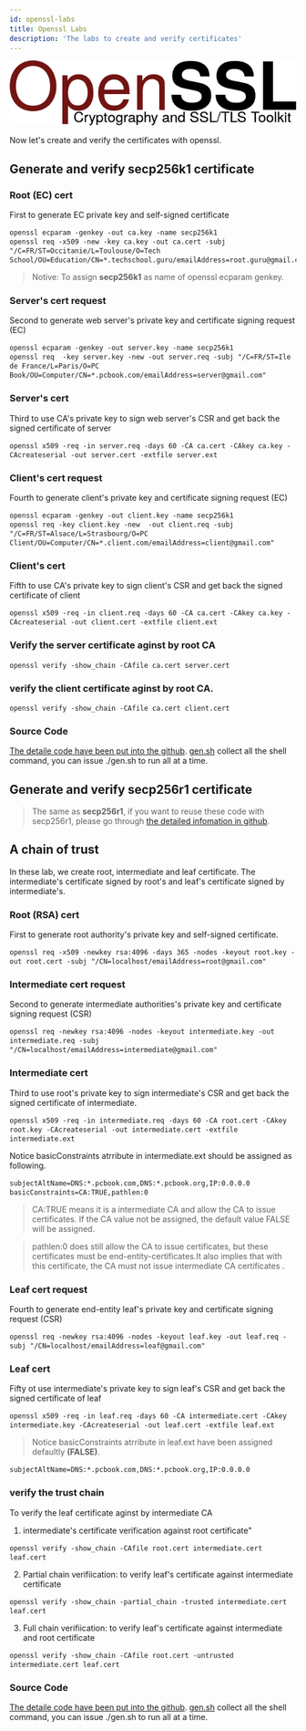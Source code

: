 ```yaml
---
id: openssl-labs
title: Openssl Labs
description: 'The labs to create and verify certificates'
---
```


![openssl](/docs/assets/Security/openssl.png)


Now let's create and verify the certificates with openssl.

## Generate and verify secp256k1 certificate

### Root (EC) cert
First to generate EC private key and self-signed certificate

```
openssl ecparam -genkey -out ca.key -name secp256k1 
openssl req -x509 -new -key ca.key -out ca.cert -subj "/C=FR/ST=Occitanie/L=Toulouse/O=Tech School/OU=Education/CN=*.techschool.guru/emailAddress=root.guru@gmail.com"
```

> Notive: To assign **secp256k1** as name of openssl ecparam genkey.

### Server's cert request 
Second to generate web server's private key and certificate signing request (EC)

```
openssl ecparam -genkey -out server.key -name secp256k1 
openssl req  -key server.key -new -out server.req -subj "/C=FR/ST=Ile de France/L=Paris/O=PC Book/OU=Computer/CN=*.pcbook.com/emailAddress=server@gmail.com"
```

### Server's cert
Third to use CA's private key to sign web server's CSR and get back the signed certificate of server
```
openssl x509 -req -in server.req -days 60 -CA ca.cert -CAkey ca.key -CAcreateserial -out server.cert -extfile server.ext
```

### Client's cert request
Fourth to generate client's private key and certificate signing request (EC)
```
openssl ecparam -genkey -out client.key -name secp256k1 
openssl req -key client.key -new  -out client.req -subj "/C=FR/ST=Alsace/L=Strasbourg/O=PC Client/OU=Computer/CN=*.client.com/emailAddress=client@gmail.com"
```

### Client's cert
Fifth to use CA's private key to sign client's CSR and get back the signed certificate of client
```
openssl x509 -req -in client.req -days 60 -CA ca.cert -CAkey ca.key -CAcreateserial -out client.cert -extfile client.ext
```

### Verify the server certificate aginst by root CA
```
openssl verify -show_chain -CAfile ca.cert server.cert
```

### verify the client certificate aginst by root CA.
```
openssl verify -show_chain -CAfile ca.cert client.cert
```

### Source Code
[The detaile code have been put into the github](https://github.com/vulnsystem/OpenssLabs/blob/main/secp256k1/). 
[gen.sh](https://github.com/vulnsystem/OpenssLabs/blob/main/secp256k1/gen.sh) collect all the shell command, you can issue ./gen.sh to run all at a time.

## Generate and verify secp256r1 certificate

> The same as **secp256r1**, if you want to reuse these code with secp256r1, please go through [the detailed infomation in github](https://github.com/vulnsystem/OpensslCertificateVerify/blob/main/secp256r1/).

## A chain of trust

In these lab, we create root, intermediate and leaf certificate. The intermediate's certificate signed by root's and leaf's certificate signed by intermediate's. 

### Root (RSA) cert
First to generate root authority's private key and self-signed certificate.
```
openssl req -x509 -newkey rsa:4096 -days 365 -nodes -keyout root.key -out root.cert -subj "/CN=localhost/emailAddress=root@gmail.com" 
```
### Intermediate cert request
Second to generate intermediate authorities's private key and certificate signing request (CSR)
```
openssl req -newkey rsa:4096 -nodes -keyout intermediate.key -out intermediate.req -subj "/CN=localhost/emailAddress=intermediate@gmail.com"
```

### Intermediate cert
Third to use root's private key to sign intermediate's CSR and get back the signed certificate of intermediate.

```
openssl x509 -req -in intermediate.req -days 60 -CA root.cert -CAkey root.key -CAcreateserial -out intermediate.cert -extfile intermediate.ext
```

Notice basicConstraints atrribute in intermediate.ext should be assigned as following.
``` name=intermediate.ext
subjectAltName=DNS:*.pcbook.com,DNS:*.pcbook.org,IP:0.0.0.0
basicConstraints=CA:TRUE,pathlen:0
```

> CA:TRUE means it is a intermediate CA and allow the CA to issue certificates. If the CA value not be assigned, the default value FALSE will be assigned.

> pathlen:0 does still allow the CA to issue certificates, but these certificates must be end-entity-certificates.It also implies that with this certificate, the CA must not issue intermediate CA certificates .

### Leaf cert request
Fourth to generate end-entity leaf's private key and certificate signing request (CSR)
```
openssl req -newkey rsa:4096 -nodes -keyout leaf.key -out leaf.req -subj "/CN=localhost/emailAddress=leaf@gmail.com"
```
### Leaf cert
Fifty ot use intermediate's private key to sign leaf's CSR and get back the signed certificate of leaf
```
openssl x509 -req -in leaf.req -days 60 -CA intermediate.cert -CAkey intermediate.key -CAcreateserial -out leaf.cert -extfile leaf.ext
```
> Notice basicConstraints atrribute in leaf.ext have been assigned defaultly **(FALSE)**. 

``` name=leaf.ext
subjectAltName=DNS:*.pcbook.com,DNS:*.pcbook.org,IP:0.0.0.0
```

### verify the trust chain
To verify the leaf certificate aginst by intermediate CA
1. intermediate's certificate verification against root certificate"
```
openssl verify -show_chain -CAfile root.cert intermediate.cert leaf.cert
```
2. Partial chain verifiication: to verify leaf's certificate against intermediate certificate
```
openssl verify -show_chain -partial_chain -trusted intermediate.cert leaf.cert
```
3. Full chain verifiication: to verify leaf's certificate against intermediate and root certificate
```
openssl verify -show_chain -CAfile root.cert -untrusted intermediate.cert leaf.cert
```
### Source Code
[The detaile code have been put into the github](https://github.com/vulnsystem/OpenssLabs/blob/main/chain-trust/). 
[gen.sh](https://github.com/vulnsystem/OpenssLabs/blob/main/chain-trust/gen.sh) collect all the shell command, you can issue ./gen.sh to run all at a time.
